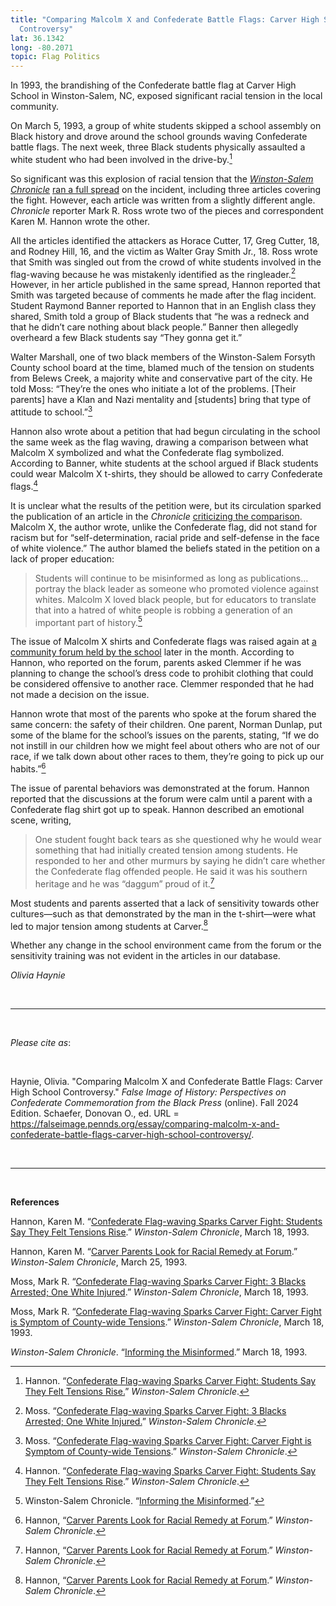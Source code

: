 ```yaml
---
title: "Comparing Malcolm X and Confederate Battle Flags: Carver High School
  Controversy"
lat: 36.1342
long: -80.2071
topic: Flag Politics
---
```

In 1993, the brandishing of the Confederate battle flag at Carver High School in Winston-Salem, NC, exposed significant racial tension in the local community.

On March 5, 1993, a group of white students skipped a school assembly on Black history and drove around the school grounds waving Confederate battle flags. The next week, three Black students physically assaulted a white student who had been involved in the drive-by.[^1]

So significant was this explosion of racial tension that the *[Winston-Salem Chronicle](https://www.digitalnc.org/newspapers/winston-salem-chronicle-winston-salem-n-c/)* [ran a full spread](https://newspapers.digitalnc.org/lccn/sn85042324/1993-03-18/ed-1/seq-1/#words=Carver+Confederate+Fight+fight+flag+waving+flag-waving+Flag-waving+Sparks) on the incident, including three articles covering the fight. However, each article was written from a slightly different angle. *Chronicle* reporter Mark R. Ross wrote two of the pieces and correspondent Karen M. Hannon wrote the other.

All the articles identified the attackers as Horace Cutter, 17, Greg Cutter, 18, and Rodney Hill, 16, and the victim as Walter Gray Smith Jr., 18. Ross wrote that Smith was singled out from the crowd of white students involved in the flag-waving because he was mistakenly identified as the ringleader.[^2] However, in her article published in the same spread, Hannon reported that Smith was targeted because of comments he made after the flag incident. Student Raymond Banner reported to Hannon that in an English class they shared, Smith told a group of Black students that “he was a redneck and that he didn’t care nothing about black people.” Banner then allegedly overheard a few Black students say “They gonna get it.”

Walter Marshall, one of two black members of the Winston-Salem Forsyth County school board at the time, blamed much of the tension on students from Belews Creek, a majority white and conservative part of the city. He told Moss: “They’re the ones who initiate a lot of the problems. \[Their parents] have a Klan and Nazi mentality and \[students] bring that type of attitude to school.”[^3]

Hannon also wrote about a petition that had begun circulating in the school the same week as the flag waving, drawing a comparison between what Malcolm X symbolized and what the Confederate flag symbolized. According to Banner, white students at the school argued if Black students could wear Malcolm X t-shirts, they should be allowed to carry Confederate flags.[^4]

It is unclear what the results of the petition were, but its circulation sparked the publication of an article in the *Chronicle* [criticizing the comparison](https://newspapers.digitalnc.org/lccn/sn85042324/1993-03-18/ed-1/seq-12/#words=inform+information+informed+Informing+informing+misinformed+Misinformed). Malcolm X, the author wrote, unlike the Confederate flag, did not stand for racism but for “self-determination, racial pride and self-defense in the face of white violence.” The author blamed the beliefs stated in the petition on a lack of proper education:

> Students will continue to be misinformed as long as publications… portray the black leader as someone who promoted violence against whites. Malcolm X loved black people, but for educators to translate that into a hatred of white people is robbing a generation of an important part of history.[^5]

The issue of Malcolm X shirts and Confederate flags was raised again at [a community forum held by the school](https://newspapers.digitalnc.org/lccn/sn85042324/1993-03-25/ed-1/seq-1/#words=Carver+Forum+forum+Look+look+parent+parental+Parents+parents+racial+Racial+Remedy) later in the month. According to Hannon, who reported on the forum, parents asked Clemmer if he was planning to change the school’s dress code to prohibit clothing that could be considered offensive to another race. Clemmer responded that he had not made a decision on the issue.

Hannon wrote that most of the parents who spoke at the forum shared the same concern: the safety of their children. One parent, Norman Dunlap, put some of the blame for the school’s issues on the parents, stating, “If we do not instill in our children how we might feel about others who are not of our race, if we talk down about other races to them, they’re going to pick up our habits.”[^6]

The issue of parental behaviors was demonstrated at the forum. Hannon reported that the discussions at the forum were calm until a parent with a Confederate flag shirt got up to speak. Hannon described an emotional scene, writing,

> One student fought back tears as she questioned why he would wear something that had initially created tension among students. He responded to her and other murmurs by saying he didn’t care whether the Confederate flag offended people. He said it was his southern heritage and he was “daggum” proud of it.[^7]

Most students and parents asserted that a lack of sensitivity towards other cultures—such as that demonstrated by the man in the t-shirt—were what led to major tension among students at Carver.[^8]

Whether any change in the school environment came from the forum or the sensitivity training was not evident in the articles in our database. 

*Olivia Haynie*

<br>

<hr>

<br>

*Please cite as*: 

<br>

Haynie, Olivia. "Comparing Malcolm X and Confederate Battle Flags: Carver High School Controversy." *False Image of History: Perspectives on Confederate Commemoration from the Black Press* (online). Fall 2024 Edition. Schaefer, Donovan O., ed. URL = https://falseimage.pennds.org/essay/comparing-malcolm-x-and-confederate-battle-flags-carver-high-school-controversy/.

<br>

<hr>

<br>

**References**

Hannon, Karen M. “[Confederate Flag-waving Sparks Carver Fight: Students Say They Felt Tensions Rise](https://newspapers.digitalnc.org/lccn/sn85042324/1993-03-18/ed-1/seq-1/#words=Carver+Confederate+Fight+fight+flag+waving+flag-waving+Flag-waving+Sparks).” *Winston-Salem Chronicle*, March 18, 1993.

Hannon, Karen M. “[Carver Parents Look for Racial Remedy at Forum](http://03-25/ed-1/seq-1/#words=Carver+Forum+forum+Look+look+parent+parental+Parents+parents+racial+Racial+Remedy).” *Winston-Salem Chronicle*, March 25, 1993.

Moss, Mark R. “[Confederate Flag-waving Sparks Carver Fight: 3 Blacks Arrested; One White Injured](https://newspapers.digitalnc.org/lccn/sn85042324/1993-03-18/ed-1/seq-1/#words=Carver+Confederate+Fight+fight+flag+waving+flag-waving+Flag-waving+Sparks).” *Winston-Salem Chronicle*, March 18, 1993.

Moss, Mark R. “[Confederate Flag-waving Sparks Carver Fight: Carver Fight is Symptom of County-wide Tensions](https://newspapers.digitalnc.org/lccn/sn85042324/1993-03-18/ed-1/seq-1/#words=Carver+Confederate+Fight+fight+flag+waving+flag-waving+Flag-waving+Sparks).” *Winston-Salem Chronicle*, March 18, 1993.

*Winston-Salem Chronicle*. “[Informing the Misinformed](https://newspapers.digitalnc.org/lccn/sn85042324/1993-03-18/ed-1/seq-12/#words=inform+information+informed+Informing+informing+misinformed+Misinformed).” March 18, 1993.

[^1]: Hannon. “[Confederate Flag-waving Sparks Carver Fight: Students Say They Felt Tensions Rise.](https://newspapers.digitalnc.org/lccn/sn85042324/1993-03-18/ed-1/seq-1/#words=Carver+Confederate+Fight+fight+flag+waving+flag-waving+Flag-waving+Sparks)” *Winston-Salem Chronicle*.

[^2]: Moss. “[Confederate Flag-waving Sparks Carver Fight: 3 Blacks Arrested; One White Injured.](https://newspapers.digitalnc.org/lccn/sn85042324/1993-03-18/ed-1/seq-1/#words=Carver+Confederate+Fight+fight+flag+waving+flag-waving+Flag-waving+Sparks)” *Winston-Salem Chronicle*.

[^3]: Moss. “[Confederate Flag-waving Sparks Carver Fight: Carver Fight is Symptom of County-wide Tensions](https://newspapers.digitalnc.org/lccn/sn85042324/1993-03-18/ed-1/seq-1/#words=Carver+Confederate+Fight+fight+flag+waving+flag-waving+Flag-waving+Sparks).” *Winston-Salem Chronicle*.

[^4]: Hannon. “[Confederate Flag-waving Sparks Carver Fight: Students Say They Felt Tensions Rise](https://newspapers.digitalnc.org/lccn/sn85042324/1993-03-18/ed-1/seq-1/#words=Carver+Confederate+Fight+fight+flag+waving+flag-waving+Flag-waving+Sparks).” *Winston-Salem Chronicle*.

[^5]: Winston-Salem Chronicle. “[Informing the Misinformed](https://newspapers.digitalnc.org/lccn/sn85042324/1993-03-18/ed-1/seq-12/#words=inform+information+informed+Informing+informing+misinformed+Misinformed).”

[^6]: Hannon, “[Carver Parents Look for Racial Remedy at Forum](http://03-25/ed-1/seq-1/#words=Carver+Forum+forum+Look+look+parent+parental+Parents+parents+racial+Racial+Remedy).” *Winston-Salem Chronicle*.

[^7]: Hannon, “[Carver Parents Look for Racial Remedy at Forum](http://03-25/ed-1/seq-1/#words=Carver+Forum+forum+Look+look+parent+parental+Parents+parents+racial+Racial+Remedy).” *Winston-Salem Chronicle*.

[^8]: Hannon, “[Carver Parents Look for Racial Remedy at Forum](http://03-25/ed-1/seq-1/#words=Carver+Forum+forum+Look+look+parent+parental+Parents+parents+racial+Racial+Remedy).” *Winston-Salem Chronicle*.
